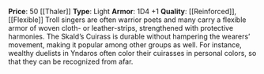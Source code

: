 **Price**: 50 [[Thaler]]
**Type**: Light 
**Armor**: 1D4 +1
**Quality**: [[Reinforced]], [[Flexible]]
Troll singers are often warrior poets and many carry a flexible armor of woven cloth- or leather-strips, strengthened with protective harmonies. The Skald’s Cuirass is durable without hampering the wearers’ movement, making it popular among other groups as well. For instance, wealthy duelists in Yndaros often color their cuirasses in personal colors, so that they can be recognized from afar.